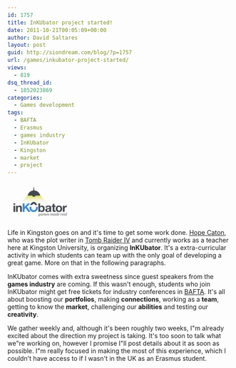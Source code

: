 ```yaml
---
id: 1757
title: InKUbator project started!
date: 2011-10-21T00:05:09+00:00
author: David Saltares
layout: post
guid: http://siondream.com/blog/?p=1757
url: /games/inkubator-project-started/
views:
  - 819
dsq_thread_id:
  - 1852023869
categories:
  - Games development
tags:
  - BAFTA
  - Erasmus
  - games industry
  - InKUbator
  - Kingston
  - market
  - project
---
```


![inkubator.png](/img/wp/inkubator.png)

Life in Kingston goes on and it's time to get some work done. [Hope Caton](http://www.hopecaton.co.uk/), who was the plot writer in [Tomb Raider IV](http://en.wikipedia.org/wiki/Tomb_Raider:_The_Last_Revelation) and currently works as a teacher here at Kingston University, is organizing **InKUbator**. It's a extra-curricular activity in which students can team up with the only goal of developing a great game. More on that in the following paragraphs.

InKUbator comes with extra sweetness since guest speakers from the **games industry** are coming. If this wasn't enough, students who join InKUbator might get free tickets for industry conferences in [BAFTA](http://en.wikipedia.org/wiki/British_Academy_of_Film_and_Television_Arts). It's all about boosting our **portfolios**, making **connections**, working as a **team**, getting to know the **market**, challenging our **abilities** and testing our **creativity**.

We gather weekly and, although it's been roughly two weeks, I"m already excited about the direction my project is taking. It's too soon to talk what we"re working on, however I promise I"ll post details about it as soon as possible. I"m really focused in making the most of this experience, which I couldn't have access to if I wasn't in the UK as an Erasmus student.